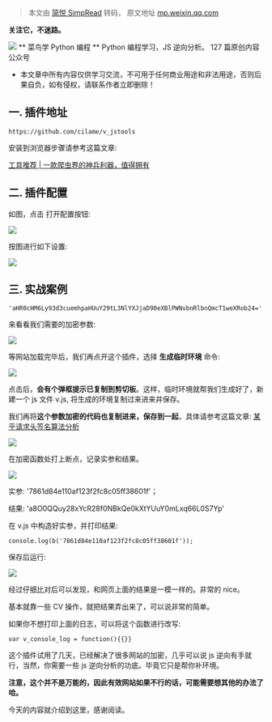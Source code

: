 > 本文由 [简悦 SimpRead](http://ksria.com/simpread/) 转码， 原文地址 [mp.weixin.qq.com](https://mp.weixin.qq.com/s/zzU-hI9lSgNdPuYzQv-dUg)

**关注它，不迷路。**

 ![](http://mmbiz.qpic.cn/mmbiz_png/Lll8tx0MDR0ibiaRA80DQAxzIicVWCTicOOws8h74IkXGmOTHOmGDFnxr9j6prDmyRu78pZNoPfSuoFqUSXXUm9meg/0?wx_fmt=png) ** 菜鸟学 Python 编程 ** Python 编程学习，JS 逆向分析。 127 篇原创内容  公众号

*   本文章中所有内容仅供学习交流，不可用于任何商业用途和非法用途，否则后果自负，如有侵权，请联系作者立即删除！
    

一. 插件地址
-------

```
https://github.com/cilame/v_jstools

```

安装到浏览器步骤请参考这篇文章:  

[工具推荐 | 一款爬虫界的神兵利器，值得拥有](http://mp.weixin.qq.com/s?__biz=MzAwNTY1OTg0MQ==&mid=2647563166&idx=1&sn=6330407705c77366581d74be50a3088c&chksm=83237630b454ff2697105b3a3418c8aebb525b200d461a6db8a43e87dabfd4ab601758d83fd3&scene=21#wechat_redirect)  

二. 插件配置
-------

‍如图，点击 打开配置按钮:  

![](https://mmbiz.qpic.cn/mmbiz_png/Lll8tx0MDR1ibDv3URxdELOibnXy4osRjW4E4mTibARC7db3cb1NXhQ3L5crcdRfp9Y6XjPCX5f8dL7yCUTeGzs4Q/640?wx_fmt=png)

按图进行如下设置:  

![](https://mmbiz.qpic.cn/mmbiz_png/Lll8tx0MDR1ibDv3URxdELOibnXy4osRjWNfQxGWpVOqSdTI8hLibSGicyGgYZbTdsrYkj0XpW1lMDEDzVorKBQszQ/640?wx_fmt=png)

三. 实战案例
-------

```
'aHR0cHM6Ly93d3cuemhpaHUuY29tL3NlYXJjaD90eXBlPWNvbnRlbnQmcT1weXRob24='

```

来看看我们需要的加密参数:  

![](https://mmbiz.qpic.cn/mmbiz_png/Lll8tx0MDR1ibDv3URxdELOibnXy4osRjWF7myttt0QkrZud5I0dHXwebfczKUNMKsicMbib9YUBYZgZokjYoNgebQ/640?wx_fmt=png)

等网站加载完毕后，我们再点开这个插件，选择 **生成临时环境** 命令:  

![](https://mmbiz.qpic.cn/mmbiz_png/Lll8tx0MDR1ibDv3URxdELOibnXy4osRjWMP7iaw7ssh6iaA5nDJEhj1gXVkDvPkzd7iaicHBvIavgRUrMc0vgKU2njQ/640?wx_fmt=png)

点击后，**会有个弹框提示已复制到剪切板**。这样，临时环境就帮我们生成好了，新建一个 js 文件 v.js, 将生成的环境复制过来进来并保存。  

我们再将**这个参数加密的代码也复制进来，保存到一起**，具体请参考这篇文章: [某乎请求头签名算法分析](http://mp.weixin.qq.com/s?__biz=MzAwNTY1OTg0MQ==&mid=2647563340&idx=1&sn=229487d7b232f882b990637c33e06c48&chksm=832371e2b454f8f44389ed8fda8c7916554c5df3ecde638242cdd88ba78d9a92cbacb26ae8ef&scene=21#wechat_redirect)

![](https://mmbiz.qpic.cn/mmbiz_png/Lll8tx0MDR1ibDv3URxdELOibnXy4osRjWtibaEP5VTicD0icE6MhtGYyb95tYz07GfzIfltr5aLdrxT3C5JK55YEBA/640?wx_fmt=png)

在加密函数处打上断点，记录实参和结果。  

![](https://mmbiz.qpic.cn/mmbiz_png/Lll8tx0MDR1ibDv3URxdELOibnXy4osRjW5dRzcf9wPeVdiajdGb9b6QRcfx7l43FFNogt3Lvvrnaynic4ia4Kk1jQg/640?wx_fmt=png)

实参: '7861d84e110af123f2fc8c05ff38601f'；

结果: 'a8O0QQuy28xYcR28f0NBkQe0kXtYUuY0mLxq66L0S7Yp'

在 v.js 中构造好实参，并打印结果:  

```
console.log(b('7861d84e110af123f2fc8c05ff38601f'));

```

保存后运行:  

![](https://mmbiz.qpic.cn/mmbiz_png/Lll8tx0MDR1ibDv3URxdELOibnXy4osRjWLkHlrjVAAban88R2are3juU1rErnFSlzsqC0YUzdNmIabiaK66iaOu3w/640?wx_fmt=png)

经过仔细比对后可以发现，和网页上面的结果是一模一样的。非常的 nice。  

基本就靠一些 CV 操作，就把结果弄出来了，可以说非常的简单。

如果你不想打印上面的日志，可以将这个函数进行改写:  

```
var v_console_log = function(){{}}

```

这个插件试用了几天，已经解决了很多网站的加密，几乎可以说 js 逆向有手就行，当然，你需要一些 js 逆向分析的功底。毕竟它只是帮你补环境。  

**注意，这个并不是万能的，因此有效网站如果不行的话，可能需要想其他的办法了哈。**  

今天的内容就介绍到这里，感谢阅读。